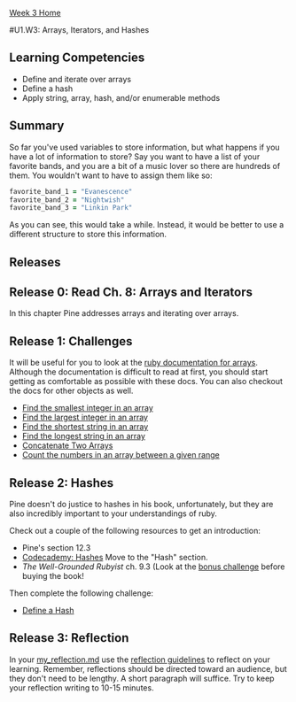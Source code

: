 [Week 3 Home](../)

#U1.W3: Arrays, Iterators, and Hashes


## Learning Competencies
- Define and iterate over arrays
- Define a hash
- Apply string, array, hash, and/or enumerable methods

## Summary
So far you've used variables to store information, but what happens if you have a lot of information to store? Say you want to have a list of your favorite bands, and you are a bit of a music lover so there are hundreds of them. You wouldn't want to have to assign them like so:

```ruby
favorite_band_1 = "Evanescence"
favorite_band_2 = "Nightwish"
favorite_band_3 = "Linkin Park"
```

As you can see, this would take a while. Instead, it would be better to use a different structure to store this information.

## Releases

## Release 0: Read Ch. 8: Arrays and Iterators

In this chapter Pine addresses arrays and iterating over arrays.

## Release 1: Challenges
It will be useful for you to look at the [ruby documentation for arrays](http://www.ruby-doc.org/core-2.0/Array.html). Although the documentation is difficult to read at first, you should start getting as comfortable as possible with these docs. You can also checkout the docs for other objects as well.

- [Find the smallest integer in an array](12-smallest-integer)
- [Find the largest integer in an array](13-largest-integer)
- [Find the shortest string in an array](14-shortest-string)
- [Find the longest string in an array](15-longest-string)
- [Concatenate Two Arrays](16-concatenate-arrays)
- [Count the numbers in an array between a given range](17-count-between)


## Release 2: Hashes
Pine doesn't do justice to hashes in his book, unfortunately, but they are also incredibly important to your understandings of ruby.

Check out a couple of the following resources to get an introduction:

- Pine's section 12.3
- [Codecademy: Hashes](http://www.codecademy.com/courses/ruby-beginner-en-F3loB/0/1?curriculum_id=5059f8619189a5000201fbcb) Move to the "Hash" section.
- *The Well-Grounded Rubyist* ch. 9.3 (Look at the [bonus challenge](10-BONUS-challenges/Well-Grounded-Rubyist.md) before buying the book!

Then complete the following challenge:
- [Define a Hash](18-define-hash)

## Release 3: Reflection
In your [my_reflection.md](my_reflection.md) use the [reflection guidelines](https://github.com/Devbootcamp/phase-0-handbook/blob/master/coding-references/reflection-guidelines.md) to reflect on your learning. Remember, reflections should be directed toward an audience, but they don't need to be lengthy. A short paragraph will suffice. Try to keep your reflection writing to 10-15 minutes.